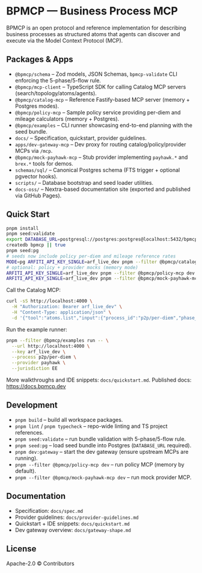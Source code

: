 # BPMCP — Business Process MCP

BPMCP is an open protocol and reference implementation for describing business processes as structured atoms that agents can discover and execute via the Model Context Protocol (MCP).

## Packages & Apps
- `@bpmcp/schema` – Zod models, JSON Schemas, `bpmcp-validate` CLI enforcing the 5-phase/5-flow rule.
- `@bpmcp/mcp-client` – TypeScript SDK for calling Catalog MCP servers (search/topology/atoms/agents).
- `@bpmcp/catalog-mcp` – Reference Fastify-based MCP server (memory + Postgres modes).
- `@bpmcp/policy-mcp` – Sample policy service providing per-diem and mileage calculators (memory + Postgres).
- `@bpmcp/examples` – CLI runner showcasing end-to-end planning with the seed bundle.
- `docs/` – Specification, quickstart, provider guidelines.
- `apps/dev-gateway-mcp` – Dev proxy for routing catalog/policy/provider MCPs via `/mcp`.
- `@bpmcp/mock-payhawk-mcp` – Stub provider implementing `payhawk.*` and `brex.*` tools for demos.
- `schemas/sql/` – Canonical Postgres schema (FTS trigger + optional pgvector hooks).
- `scripts/` – Database bootstrap and seed loader utilities.
- `docs-oss/` – Nextra-based documentation site (exported and published via GitHub Pages).

## Quick Start
```bash
pnpm install
pnpm seed:validate
export DATABASE_URL=postgresql://postgres:postgres@localhost:5432/bpmcp
createdb bpmcp || true
pnpm seed:pg
# seeds now include policy per-diem and mileage reference rates
MODE=pg ARFITI_API_KEY_SINGLE=arf_live_dev pnpm --filter @bpmcp/catalog-mcp dev
# optional: policy + provider mocks (memory mode)
ARFITI_API_KEY_SINGLE=arf_live_dev pnpm --filter @bpmcp/policy-mcp dev
ARFITI_API_KEY_SINGLE=arf_live_dev pnpm --filter @bpmcp/mock-payhawk-mcp dev
```

Call the Catalog MCP:
```bash
curl -sS http://localhost:4000 \
  -H "Authorization: Bearer arf_live_dev" \
  -H "Content-Type: application/json" \
  -d '{"tool":"atoms.list","input":{"process_id":"p2p/per-diem","phase_id":"capture","provider":"payhawk","jurisdiction":"EE"}}' | jq .
```

Run the example runner:
```bash
pnpm --filter @bpmcp/examples run -- \
  --url http://localhost:4000 \
  --key arf_live_dev \
  --process p2p/per-diem \
  --provider payhawk \
  --jurisdiction EE
```

More walkthroughs and IDE snippets: `docs/quickstart.md`.
Published docs: https://docs.bpmcp.dev

## Development
- `pnpm build` – build all workspace packages.
- `pnpm lint` / `pnpm typecheck` – repo-wide linting and TS project references.
- `pnpm seed:validate` – run bundle validation with 5-phase/5-flow rule.
- `pnpm seed:pg` – load seed bundle into Postgres (`DATABASE_URL` required).
- `pnpm dev:gateway` – start the dev gateway (ensure upstream MCPs are running).
- `pnpm --filter @bpmcp/policy-mcp dev` – run policy MCP (memory by default).
- `pnpm --filter @bpmcp/mock-payhawk-mcp dev` – run mock provider MCP.

## Documentation
- Specification: `docs/spec.md`
- Provider guidelines: `docs/provider-guidelines.md`
- Quickstart + IDE snippets: `docs/quickstart.md`
- Dev gateway overview: `docs/gateway-shape.md`

## License
Apache-2.0 © Contributors
